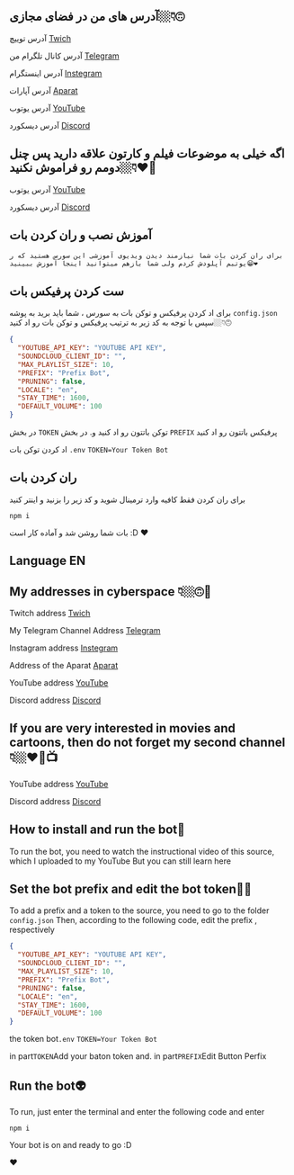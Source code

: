 ## آدرس های من در فضای مجازی👇🏼🙃



آدرس توییچ [Twich](https://www.twitch.tv/sobhan_srza)
 
آدرس کانال تلگرام من [Telegram](https://t.me/SobhanSRZA)

آدرس اینستگرام [Instegram](https://www.instagram.com/srza._.gamer)
 
آدرس آپارات [Aparat](https://www.aparat.com/Sobhan.SRZA)

آدرس یوتوب [YouTube](https://b2n.ir/srza.-.gamer)

آدرس دیسکورد [Discord](https://discord.gg/YZyy4Th6NNz)

## اگه خیلی به موضوعات فیلم و کارتون علاقه دارید پس چنل دومم رو فراموش نکنید👇🏼❤🌹

آدرس یوتوب [YouTube](https://b2n.ir/srza._.action)

آدرس دیسکورد [Discord](https://discord.gg/pcYRw54xEP)

## آموزش نصب و ران کردن بات

`برای ران کردن بات شما نیازمند دیدن ویدیوی آموزشی این سورس هستید که ر یوتبم آپلودش کردم
ولی شما بازهم میتوانید اینجا آموزش ببینید😁❤`

## ست کردن پرفیکس بات 

برای اد کردن پرفیکس و توکن بات به سورس ، شما باید برید به پوشه 
`config.json`
سپس با توجه به کد زیر به ترتیب پرفیکس و توکن بات رو اد کنید👇🏼🙃

```json
{
  "YOUTUBE_API_KEY": "YOUTUBE API KEY",
  "SOUNDCLOUD_CLIENT_ID": "",
  "MAX_PLAYLIST_SIZE": 10,
  "PREFIX": "Prefix Bot",
  "PRUNING": false,
  "LOCALE": "en",
  "STAY_TIME": 1600,
  "DEFAULT_VOLUME": 100
}
```

در بخش
`TOKEN`
توکن باتتون رو اد کنید و. در بخش 
`PREFIX`
پرفیکس باتتون رو اد کنید


اد کردن توکن بات
`.env`
```TOKEN=Your Token Bot```
## ران کردن بات

برای ران کردن فقط کافیه وارد ترمینال شوید و کد زیر را بزنید و اینتر کنید

`npm i`

بات شما روشن شد و آماده کار است
:D
❤




## Language EN

## My addresses in cyberspace 👇🏼🙃📡


Twitch address [Twich](https://www.twitch.tv/sobhan_srza)
 
My Telegram Channel Address [Telegram](https://t.me/SobhanSRZA)

Instagram address [Instegram](https://www.instagram.com/srza._.gamer)
 
Address of the Aparat [Aparat](https://www.aparat.com/Sobhan.SRZA)

YouTube address [YouTube](https://b2n.ir/srza.-.gamer)

 Discord address [Discord](https://discord.gg/YZyy4Th6NNz)



## If you are very interested in movies and cartoons, then do not forget my second channel 👇🏼❤🌹📺

YouTube address [YouTube](https://b2n.ir/srza._.action)

Discord address [Discord](https://discord.gg/pcYRw54xEP)




## How to install and run the bot🤖

To run the bot, you need to watch the instructional video of this source, which I uploaded to my YouTube
But you can still learn here



## Set the bot prefix and edit the bot token👻👾

To add a prefix and a token to the source, you need to go to the folder
`config.json`
Then, according to the following code, edit the prefix , respectively

```json
{
  "YOUTUBE_API_KEY": "YOUTUBE API KEY",
  "SOUNDCLOUD_CLIENT_ID": "",
  "MAX_PLAYLIST_SIZE": 10,
  "PREFIX": "Prefix Bot",
  "PRUNING": false,
  "LOCALE": "en",
  "STAY_TIME": 1600,
  "DEFAULT_VOLUME": 100
}
```
the token bot`.env`
```TOKEN=Your Token Bot```

in part`TOKEN`Add your baton token and. in part`PREFIX`Edit Button Perfix



## Run the bot👽

To run, just enter the terminal and enter the following code and enter

`npm i`

Your bot is on and ready to go
:D

❤
